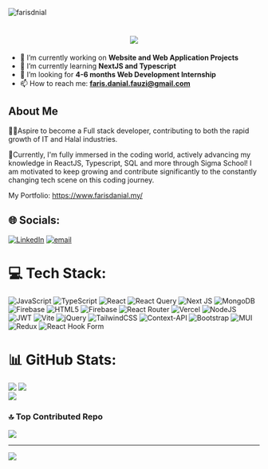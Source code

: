 <p align="left"> <img src="https://komarev.com/ghpvc/?username=farisdnial&label=Profile%20views&color=0e75b6&style=flat" alt="farisdnial" /> </p>


<h1 align="center">
    <img src="https://readme-typing-svg.herokuapp.com/?font=Righteous&size=35&center=true&vCenter=true&width=500&height=70&duration=4000&lines=Hi+There!+👋;+I'm+Faris+Danial!;" />
</h1>

- 🔭 I’m currently working on **Website and Web Application Projects**
- 🌱 I’m currently learning **NextJS and Typescript**
- 🤔 I’m looking for **4-6 months Web Development Internship**
- 📫 How to reach me: **faris.danial.fauzi@gmail.com**

## About Me
👨‍💻Aspire to become a Full stack developer, contributing to both the rapid growth of IT and Halal industries. <br />

🌠Currently, I'm fully immersed in the coding world, actively advancing my knowledge in ReactJS, Typescript, SQL and more through Sigma School! I am motivated to keep growing and contribute significantly to the constantly changing tech scene on this coding journey.

My Portfolio: https://www.farisdanial.my/

## 🌐 Socials:
[![LinkedIn](https://img.shields.io/badge/LinkedIn-%230077B5.svg?logo=linkedin&logoColor=white)](https://linkedin.com/in/farisdnial/) [![email](https://img.shields.io/badge/Email-D14836?logo=gmail&logoColor=white)](mailto:faris.danial.fauzi@gmail.com) 

# 💻 Tech Stack:
![JavaScript](https://img.shields.io/badge/javascript-%23323330.svg?style=for-the-badge&logo=javascript&logoColor=%23F7DF1E) ![TypeScript](https://img.shields.io/badge/typescript-%23007ACC.svg?style=for-the-badge&logo=typescript&logoColor=white) ![React](https://img.shields.io/badge/react-%2320232a.svg?style=for-the-badge&logo=react&logoColor=%2361DAFB) ![React Query](https://img.shields.io/badge/-React%20Query-FF4154?style=for-the-badge&logo=react%20query&logoColor=white) ![Next JS](https://img.shields.io/badge/Next-black?style=for-the-badge&logo=next.js&logoColor=white) ![MongoDB](https://img.shields.io/badge/MongoDB-%234ea94b.svg?style=for-the-badge&logo=mongodb&logoColor=white) ![Firebase](https://img.shields.io/badge/firebase-%23039BE5.svg?style=for-the-badge&logo=firebase) ![HTML5](https://img.shields.io/badge/html5-%23E34F26.svg?style=for-the-badge&logo=html5&logoColor=white) ![Firebase](https://img.shields.io/badge/firebase-a08021?style=for-the-badge&logo=firebase&logoColor=ffcd34) ![React Router](https://img.shields.io/badge/React_Router-CA4245?style=for-the-badge&logo=react-router&logoColor=white) ![Vercel](https://img.shields.io/badge/vercel-%23000000.svg?style=for-the-badge&logo=vercel&logoColor=white) ![NodeJS](https://img.shields.io/badge/node.js-6DA55F?style=for-the-badge&logo=node.js&logoColor=white) ![JWT](https://img.shields.io/badge/JWT-black?style=for-the-badge&logo=JSON%20web%20tokens) ![Vite](https://img.shields.io/badge/vite-%23646CFF.svg?style=for-the-badge&logo=vite&logoColor=white) ![jQuery](https://img.shields.io/badge/jquery-%230769AD.svg?style=for-the-badge&logo=jquery&logoColor=white) ![TailwindCSS](https://img.shields.io/badge/tailwindcss-%2338B2AC.svg?style=for-the-badge&logo=tailwind-css&logoColor=white) ![Context-API](https://img.shields.io/badge/Context--Api-000000?style=for-the-badge&logo=react) ![Bootstrap](https://img.shields.io/badge/bootstrap-%238511FA.svg?style=for-the-badge&logo=bootstrap&logoColor=white) ![MUI](https://img.shields.io/badge/MUI-%230081CB.svg?style=for-the-badge&logo=mui&logoColor=white) ![Redux](https://img.shields.io/badge/redux-%23593d88.svg?style=for-the-badge&logo=redux&logoColor=white) ![React Hook Form](https://img.shields.io/badge/React%20Hook%20Form-%23EC5990.svg?style=for-the-badge&logo=reacthookform&logoColor=white)
# 📊 GitHub Stats:
![](https://github-readme-stats.vercel.app/api?username=FarisDnial&theme=dark&hide_border=false&include_all_commits=true&count_private=false)
![](https://nirzak-streak-stats.vercel.app/?user=FarisDnial&theme=dark&hide_border=false)<br/>
![](https://github-readme-stats.vercel.app/api/top-langs/?username=FarisDnial&theme=dark&hide_border=false&include_all_commits=true&count_private=false&layout=compact)

### 🔝 Top Contributed Repo
![](https://github-contributor-stats.vercel.app/api?username=FarisDnial&limit=5&theme=dark&combine_all_yearly_contributions=true)

---
[![](https://visitcount.itsvg.in/api?id=FarisDnial&icon=0&color=0)](https://visitcount.itsvg.in) 


<!-- Proudly created with GPRM ( https://gprm.itsvg.in ) -->
